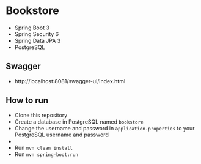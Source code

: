 # Bookstore
- Spring Boot 3
- Spring Security 6
- Spring Data JPA 3
- PostgreSQL

## Swagger
- http://localhost:8081/swagger-ui/index.html

## How to run
- Clone this repository
- Create a database in PostgreSQL named `bookstore`
- Change the username and password in `application.properties` to your PostgreSQL username and password
- 
- Run `mvn clean install`
- Run `mvn spring-boot:run`




